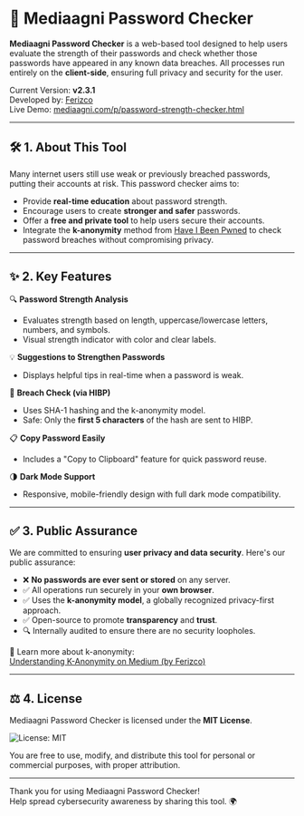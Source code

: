 # 🔐 Mediaagni Password Checker

**Mediaagni Password Checker** is a web-based tool designed to help users evaluate the strength of their passwords and check whether those passwords have appeared in any known data breaches. All processes run entirely on the **client-side**, ensuring full privacy and security for the user.

Current Version: **v2.3.1**  
Developed by: [Ferizco](https://github.com/ferizco)  
Live Demo: [mediaagni.com/p/password-strength-checker.html](https://www.mediaagni.com/p/password-strength-checker.html)

---

## 🛠️ 1. About This Tool

Many internet users still use weak or previously breached passwords, putting their accounts at risk. This password checker aims to:

- Provide **real-time education** about password strength.
- Encourage users to create **stronger and safer** passwords.
- Offer a **free and private tool** to help users secure their accounts.
- Integrate the **k-anonymity** method from [Have I Been Pwned](https://haveibeenpwned.com/Passwords) to check password breaches without compromising privacy.

---

## ✨ 2. Key Features

🔍 **Password Strength Analysis**  
- Evaluates strength based on length, uppercase/lowercase letters, numbers, and symbols.
- Visual strength indicator with color and clear labels.

💡 **Suggestions to Strengthen Passwords**  
- Displays helpful tips in real-time when a password is weak.

🧠 **Breach Check (via HIBP)**  
- Uses SHA-1 hashing and the k-anonymity model.
- Safe: Only the **first 5 characters** of the hash are sent to HIBP.

📋 **Copy Password Easily**  
- Includes a "Copy to Clipboard" feature for quick password reuse.

🌗 **Dark Mode Support**  
- Responsive, mobile-friendly design with full dark mode compatibility.

---

## ✅ 3. Public Assurance

We are committed to ensuring **user privacy and data security**. Here's our public assurance:

- ❌ **No passwords are ever sent or stored** on any server.
- ✅ All operations run securely in your **own browser**.
- ✅ Uses the **k-anonymity model**, a globally recognized privacy-first approach.
- ✅ Open-source to promote **transparency** and **trust**.
- 🔍 Internally audited to ensure there are no security loopholes.

🔗 Learn more about k-anonymity:  
[Understanding K-Anonymity on Medium (by Ferizco)](https://medium.com/@ferizco/memahami-metode-k-anonymity-cara-aman-hibp-melindungi-privasi-kata-sandi-anda-6111de0fe52e)

---

## ⚖️ 4. License

Mediaagni Password Checker is licensed under the **MIT License**.

![License: MIT](https://img.shields.io/badge/License-MIT-green.svg)

You are free to use, modify, and distribute this tool for personal or commercial purposes, with proper attribution.

---

Thank you for using Mediaagni Password Checker!  
Help spread cybersecurity awareness by sharing this tool. 🌍
